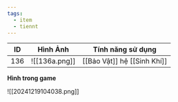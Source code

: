 ```yaml
---
tags:
  - item
  - tiennt
---
```


| ID  | Hình Ảnh      | Tính năng sử dụng           |
| --- | ------------- | --------------------------- |
| 136 | ![[136a.png]] | [[Bảo Vật]] hệ [[Sinh Khí]] |

**Hình trong game**

![[20241219104038.png]]

